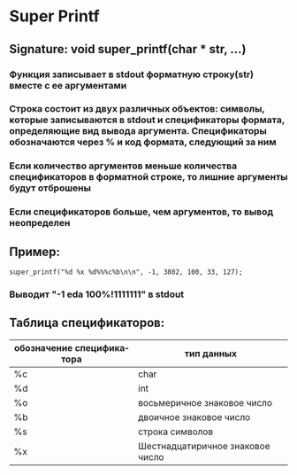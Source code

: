 # Super Printf
## Signature: void super_printf(char * str, ...)
### Функция записывает в stdout форматную строку(str) вместе с ее аргументами
### Строка состоит из двух различных объектов: символы, которые записываются в stdout и спецификаторы формата, определяющие вид вывода аргумента. Спецификаторы обозначаются через % и код формата, следующий за ним
### Если количество аргументов меньше количества спецификаторов в форматной строке, то лишние аргументы будут отброшены
### Если спецификаторов больше, чем аргументов, то вывод неопределен
## Пример:
`super_printf("%d %x %d%%%c%b\n\n", -1, 3802, 100, 33, 127);`
### Выводит "-1 eda 100%!1111111" в stdout
## Таблица спецификаторов:

| обозначение специфика­тора  | тип данных                       |
|----------------------------|----------------------------------|
| %с                         | char                             |
| %d                         | int                              |
| %o                         | восьмеричное знаковое число      |
| %b                         | двоичное знаковое число          |
| %s                         | строка символов                  |
| %x                         | Шестнадцатиричное знаковое число |
